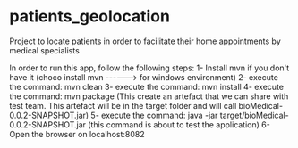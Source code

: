 # patients_geolocation
Project to locate patients in order to facilitate their home appointments by medical specialists

In order to run this app, follow the following steps: 
1- Install mvn if you don't have it (choco install mvn ------> for windows environment)
2- execute the command: mvn clean
3- execute the command: mvn install
4- execute the command: mvn package (This create an artefact that we can share with test team. This artefact will be in the target folder and will call bioMedical-0.0.2-SNAPSHOT.jar)
5- execute the command: java -jar target/bioMedical-0.0.2-SNAPSHOT.jar  (this command is about to test the application)
6- Open the browser on localhost:8082
